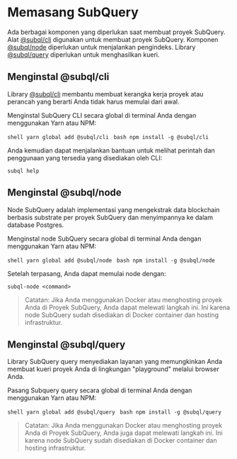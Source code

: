 # Memasang SubQuery

Ada berbagai komponen yang diperlukan saat membuat proyek SubQuery. Alat [@subql/cli](https://github.com/subquery/subql/tree/docs-new-section/packages/cli) digunakan untuk membuat proyek SubQuery. Komponen [@subql/node](https://github.com/subquery/subql/tree/docs-new-section/packages/node) diperlukan untuk menjalankan pengindeks. Library [@subql/query](https://github.com/subquery/subql/tree/docs-new-section/packages/query) diperlukan untuk menghasilkan kueri.

## Menginstal @subql/cli

Library [@subql/cli](https://github.com/subquery/subql/tree/docs-new-section/packages/cli) membantu membuat kerangka kerja proyek atau perancah yang berarti Anda tidak harus memulai dari awal.

Menginstal SubQuery CLI secara global di terminal Anda dengan menggunakan Yarn atau NPM:

<CodeGroup> <CodeGroupItem title="YARN" active> ```shell yarn global add @subql/cli ``` </CodeGroupItem>
<CodeGroupItem title="NPM"> ```bash npm install -g @subql/cli ``` </CodeGroupItem> </CodeGroup>

Anda kemudian dapat menjalankan bantuan untuk melihat perintah dan penggunaan yang tersedia yang disediakan oleh CLI:

```shell
subql help
```
## Menginstal @subql/node

Node SubQuery adalah implementasi yang mengekstrak data blockchain berbasis substrate per proyek SubQuery dan menyimpannya ke dalam database Postgres.

Menginstal node SubQuery secara global di terminal Anda dengan menggunakan Yarn atau NPM:

<CodeGroup> <CodeGroupItem title="YARN" active> ```shell yarn global add @subql/node ``` </CodeGroupItem>
<CodeGroupItem title="NPM"> ```bash npm install -g @subql/node ``` </CodeGroupItem> </CodeGroup>

Setelah terpasang, Anda dapat memulai node dengan:

```shell
subql-node <command>
```
> Catatan: Jika Anda menggunakan Docker atau menghosting proyek Anda di Proyek SubQuery, Anda dapat melewati langkah ini. Ini karena node SubQuery sudah disediakan di Docker container dan hosting infrastruktur.

## Menginstal @subql/query

Library SubQuery query menyediakan layanan yang memungkinkan Anda membuat kueri proyek Anda di lingkungan "playground" melalui browser Anda.

Pasang Subquery query secara global di terminal Anda dengan menggunakan Yarn atau NPM:

<CodeGroup> <CodeGroupItem title="YARN" active> ```shell yarn global add @subql/query ``` </CodeGroupItem>
<CodeGroupItem title="NPM"> ```bash npm install -g @subql/query ``` </CodeGroupItem> </CodeGroup>

> Catatan: Jika Anda menggunakan Docker atau menghosting proyek Anda di Proyek SubQuery, Anda juga dapat melewati langkah ini. Ini karena node SubQuery sudah disediakan di Docker container dan hosting infrastruktur. 